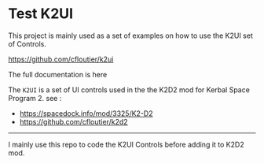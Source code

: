 # Test K2UI

This project is mainly used as a set of examples on how to use the K2UI set of Controls.

https://github.com/cfloutier/k2ui

The full documentation is here 

The `K2UI` is a set of UI controls used in the the K2D2 mod for Kerbal Space Program 2. see :
* https://spacedock.info/mod/3325/K2-D2
* https://github.com/cfloutier/k2d2

------------------

I mainly use this repo to code the K2UI Controls before adding it to K2D2 mod.


